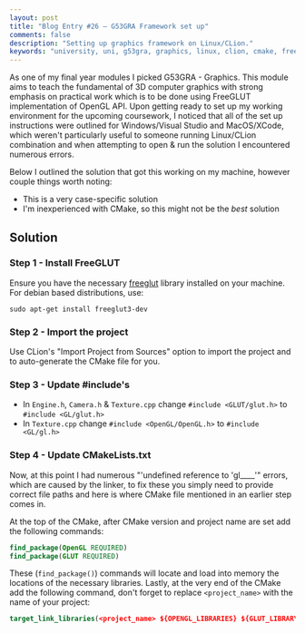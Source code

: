 ```yaml
---
layout: post
title: "Blog Entry #26 – G53GRA Framework set up"
comments: false
description: "Setting up graphics framework on Linux/CLion."
keywords: "university, uni, g53gra, graphics, linux, clion, cmake, freeglut, opengl, c++, computer science"
--- 
```


As one of my final year modules I picked G53GRA - Graphics. This module aims to teach the fundamental of 3D computer graphics with strong emphasis on practical work which is to be done using FreeGLUT implementation of OpenGL API. Upon getting ready to set up my working environment for the upcoming coursework, I noticed that all of the set up instructions were outlined for Windows/Visual Studio and MacOS/XCode, which weren't particularly useful to someone running Linux/CLion combination and when attempting to open & run the solution I encountered numerous errors.

Below I outlined the solution that got this working on my machine, however couple things worth noting:
- This is a very case-specific solution
- I'm inexperienced with CMake, so this might not be the *best* solution

## Solution
### Step 1 - Install FreeGLUT
Ensure you have the necessary [freeglut](http://freeglut.sourceforge.net/) library installed on your machine. For debian based distributions, use:
```TERMINAL
sudo apt-get install freeglut3-dev
```

### Step 2 - Import the project
Use CLion's "Import Project from Sources" option to import the project and to auto-generate the CMake file for you.

### Step 3 - Update #include's
- In `Engine.h`, `Camera.h` & `Texture.cpp` change `#include <GLUT/glut.h>` to `#include <GL/glut.h>`
- In `Texture.cpp` change `#include <OpenGL/OpenGL.h>` to `#include <GL/gl.h>`

### Step 4 - Update CMakeLists.txt
Now, at this point I had numerous "'undefined reference to 'gl____'" errors, which are caused by the linker, to fix these you simply need to provide correct file paths and here is where CMake file mentioned in an earlier step comes in.

At the top of the CMake, after CMake version and project name are set add the following commands:
```CMAKE
find_package(OpenGL REQUIRED)
find_package(GLUT REQUIRED)
```

These (`find_package()`) commands will locate and load into memory the locations of the necessary libraries. Lastly, at the very end of the CMake add the following command, don't forget to replace `<project_name>` with the name of your project:

```CMAKE
target_link_libraries(<project_name> ${OPENGL_LIBRARIES} ${GLUT_LIBRARY})
```
